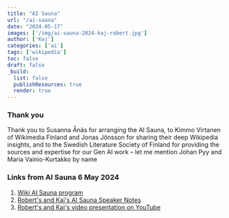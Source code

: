 ```yaml
---
title: "AI Sauna"
url: "/ai-sauna"
date: "2024-05-17"
images: ['/img/ai-sauna-2024-kaj-robert.jpg']
author: ['Kaj']
categories: ['ai']
tags: ['wikipedia']
toc: false
draft: false
_build:
  list: false
  publishResources: true
  render: true
---
```



### Thank you 

Thank you to Susanna Ånäs for arranging the AI Sauna, to Kimmo Virtanen of Wikimedia Finland and Jonas Jönsson for sharing their deep Wikipedia insights, and to the Swedish Literature Society of Finland for providing the sources and expertise for our Gen AI work – let me mention Johan Pyy and Maria Vainio-Kurtakko by name  

### Links from AI Sauna 6 May 2024

1. [Wiki AI Sauna program](https://meta.wikimedia.org/wiki/AI_Sauna/Program)
2. [Robert's and Kaj's AI Sauna Speaker Notes](https://meta.wikimedia.org/wiki/AI_Sauna/Speaker_notes_-_Kaj_Arnö,_Robert_Silén_-_AI_and_Databases_for_Wikipedia)
3. [Robert's and Kaj's video presentation on YouTube](https://www.youtube.com/live/oT8FP1JH5vE?si=EB4BdSoma4OV6FjD&t=6604)

